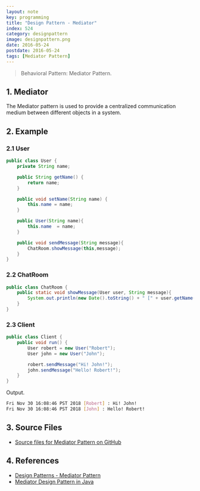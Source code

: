 ```yaml
---
layout: note
key: programming
title: "Design Pattern - Mediator"
index: 524
category: designpattern
image: designpattern.png
date: 2016-05-24
postdate: 2016-05-24
tags: [Mediator Pattern]
---
```


> Behavioral Pattern: Mediator Pattern.

## 1. Mediator
The Mediator pattern is used to provide a centralized communication medium between different objects in a system.

## 2. Example
### 2.1 User
```java
public class User {
    private String name;

    public String getName() {
        return name;
    }

    public void setName(String name) {
        this.name = name;
    }

    public User(String name){
        this.name  = name;
    }

    public void sendMessage(String message){
        ChatRoom.showMessage(this,message);
    }
}
```
### 2.2 ChatRoom
```java
public class ChatRoom {
    public static void showMessage(User user, String message){
        System.out.println(new Date().toString() + " [" + user.getName() + "] : " + message);
    }
}
```
### 2.3 Client
```java
public class Client {
    public void run() {
        User robert = new User("Robert");
        User john = new User("John");

        robert.sendMessage("Hi! John!");
        john.sendMessage("Hello! Robert!");
    }
}
```
Output.
```sh
Fri Nov 30 16:08:46 PST 2018 [Robert] : Hi! John!
Fri Nov 30 16:08:46 PST 2018 [John] : Hello! Robert!
```

## 3. Source Files
* [Source files for Mediator Pattern on GitHub](https://github.com/jojozhuang/design-patterns-java/tree/master/design-pattern-mediator)

## 4. References
* [Design Patterns - Mediator Pattern](https://www.tutorialspoint.com/design_pattern/mediator_pattern.htm)
* [Mediator Design Pattern in Java](https://www.journaldev.com/1730/mediator-design-pattern-java)
